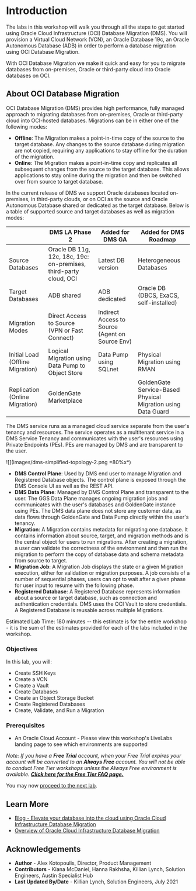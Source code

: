 # Introduction

The labs in this workshop will walk you through all the steps to get started using Oracle Cloud Infrastructure (OCI) Database Migration (DMS). You will provision a Virtual Cloud Network (VCN), an Oracle Database 19c, an Oracle Autonomous Database (ADB) in order to perform a database migration using OCI Database Migration.

With OCI Database Migration we make it quick and easy for you to migrate databases from on-premises, Oracle or third-party cloud into Oracle databases on OCI.

## About OCI Database Migration

OCI Database Migration (DMS) provides high performance, fully managed approach to migrating databases from on-premises, Oracle or third-party cloud into OCI-hosted databases. Migrations can be in either one of the following modes:

* **Offline**: The Migration makes a point-in-time copy of the source to the target database. Any changes to the source database during migration are not copied, requiring any applications to stay offline for the duration of the migration.
* **Online**: The Migration makes a point-in-time copy and replicates all subsequent changes from the source to the target database. This allows applications to stay online during the migration and then be switched over from source to target database.

In the current release of DMS we support Oracle databases located on-premises, in third-party clouds, or on OCI as the source and Oracle Autonomous Database shared or dedicated as the target database. Below is a table of supported source and target databases as well as migration modes:

|                  | DMS LA Phase 2 | Added for DMS GA | Added for DMS Roadmap |   
|---------------------|--------------------|-------------------|-----------------------|
| Source Databases | Oracle DB 11g, 12c, 18c, 19c: <br>on-premises, third-party cloud, OCI | Latest DB version | Heterogeneous Databases |   
| Target Databases | ADB shared | ADB dedicated | Oracle DB (DBCS, ExaCS, <br>self-installed) |   
| Migration Modes  | Direct Access to Source <br>(VPN or Fast Connect) | Indirect Access to Source <br>(Agent on Source Env) |                       |  
| Initial Load <br> (Offline Migration) | Logical Migration using <br>Data Pump to Object Store | Data Pump using SQLnet | Physical Migration using RMAN |
| Replication <br> (Online Migration) | GoldenGate Marketplace | | GoldenGate Service-Based <br>Physical Migration using <br>Data Guard |

The DMS service runs as a managed cloud service separate from the user's tenancy and resources. The service operates as a multitenant service in a DMS Service Tenancy and communicates with the user's resources using Private Endpoints (PEs). PEs are managed by DMS and are transparent to the user.

![](images/dms-simplified-topology-2.png =80%x*)

* **DMS Control Plane**: Used by DMS end user to manage Migration and Registered Database objects. The control plane is exposed through the DMS Console UI as well as the REST API.
* **DMS Data Plane**: Managed by DMS Control Plane and transparent to the user. The GGS Data Plane manages ongoing migration jobs and communicates with the user's databases and GoldenGate instance using PEs. The DMS data plane does not store any customer data, as data flows through GoldenGate and Data Pump directly within the user's tenancy.
* **Migration**: A Migration contains metadata for migrating one database. It contains information about source, target, and migration methods and is the central object for users to run migrations. After creating a migration, a user can validate the correctness of the environment and then run the migration to perform the copy of database data and schema metadata from source to target.
* **Migration Job**: A Migration Job displays the state or a given Migration execution, either for validation or migration purposes. A job consists of a number of sequential phases, users can opt to wait after a given phase for user input to resume with the following phase.
* **Registered Database**: A Registered Database represents information about a source or target database, such as connection and authentication credentials. DMS uses the OCI Vault to store credentials. A Registered Database is reusable across multiple Migrations.

Estimated Lab Time: 180 minutes -- this estimate is for the entire workshop - it is the sum of the estimates provided for each of the labs included in the workshop.


### Objectives

In this lab, you will:
* Create SSH Keys
* Create a VCN
* Create a Vault
* Create Databases
* Create an Object Storage Bucket
* Create Registered Databases
* Create, Validate, and Run a Migration

### Prerequisites

* An Oracle Cloud Account - Please view this workshop's LiveLabs landing page to see which environments are supported

*Note: If you have a **Free Trial** account, when your Free Trial expires your account will be converted to an **Always Free** account. You will not be able to conduct Free Tier workshops unless the Always Free environment is available. **[Click here for the Free Tier FAQ page.](https://www.oracle.com/cloud/free/faq.html)***

You may now [proceed to the next lab](#next).

## Learn More

* [Blog - Elevate your database into the cloud using Oracle Cloud Infrastructure Database Migration](https://blogs.oracle.com/dataintegration/elevate-your-database-into-the-cloud-using-oracle-cloud-infrastructure-database-migration)
* [Overview of Oracle Cloud Infrastructure Database Migration](https://docs.oracle.com/en-us/iaas/database-migration/doc/overview-oracle-cloud-infrastructure-database-migration.html)

## Acknowledgements
* **Author** - Alex Kotopoulis, Director, Product Management
* **Contributors** -  Kiana McDaniel, Hanna Rakhsha, Killian Lynch, Solution Engineers, Austin Specialist Hub
* **Last Updated By/Date** - Killian Lynch, Solution Engineers, July 2021

